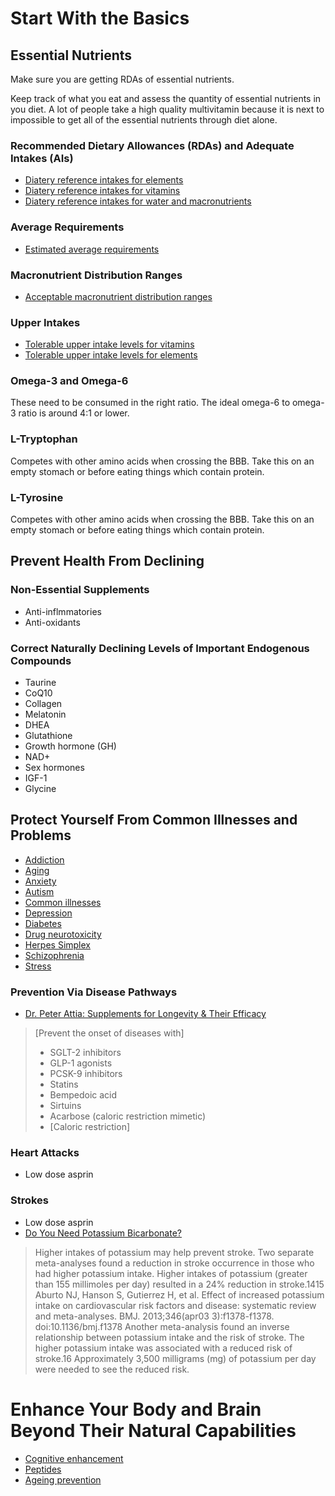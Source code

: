 # Start With the Basics
## Essential Nutrients
Make sure you are getting RDAs of essential nutrients.

Keep track of what you eat and assess the quantity of essential nutrients in you diet. A lot of people take a high quality multivitamin because it is next to impossible to get all of the essential nutrients through diet alone.

### Recommended Dietary Allowances (RDAs) and Adequate Intakes (AIs)
- [Diatery reference intakes for elements](https://www.ncbi.nlm.nih.gov/books/NBK545442/table/appJ_tab3/?report=objectonly)
- [Diatery reference intakes for vitamins](https://www.ncbi.nlm.nih.gov/books/NBK56068/table/summarytables.t2/?report=objectonly)
- [Diatery reference intakes for water and macronutrients](https://www.ncbi.nlm.nih.gov/books/NBK56068/table/summarytables.t4/?report=objectonly)

### Average Requirements
- [Estimated average requirements](https://www.ncbi.nlm.nih.gov/books/NBK545442/table/appJ_tab1/?report=objectonly)

### Macronutrient Distribution Ranges
- [Acceptable macronutrient distribution ranges](https://www.ncbi.nlm.nih.gov/books/NBK56068/table/summarytables.t5/?report=objectonly)
  
### Upper Intakes
- [Tolerable upper intake levels for vitamins](https://www.ncbi.nlm.nih.gov/books/NBK56068/table/summarytables.t7/?report=objectonly)
- [Tolerable upper intake levels for elements](https://www.ncbi.nlm.nih.gov/books/NBK545442/table/appJ_tab9/?report=objectonly)

### Omega-3 and Omega-6
These need to be consumed in the right ratio. The ideal omega-6 to omega-3 ratio is around 4:1 or lower.

### L-Tryptophan
Competes with other amino acids when crossing the BBB. Take this on an empty stomach or before eating things which contain protein.

### L-Tyrosine
Competes with other amino acids when crossing the BBB. Take this on an empty stomach or before eating things which contain protein.

## Prevent Health From Declining
### Non-Essential Supplements
- Anti-inflmmatories
- Anti-oxidants

### Correct Naturally Declining Levels of Important Endogenous Compounds
- Taurine
- CoQ10
- Collagen
- Melatonin
- DHEA
- Glutathione
- Growth hormone (GH)
- NAD+
- Sex hormones
- IGF-1
- Glycine

## Protect Yourself From Common Illnesses and Problems
- [Addiction](Conditions%20and%20Syndromes/Addiction.md)
- [Aging](Conditions%20and%20Syndromes/Aging.md)
- [Anxiety](Conditions%20and%20Syndromes/Anxiety.md)
- [Autism](Conditions%20and%20Syndromes/Autism.md)
- [Common illnesses](Conditions%20and%20Syndromes/Common%20Illnesses.md)
- [Depression](Conditions%20and%20Syndromes/Depression.md)
- [Diabetes](Conditions%20and%20Syndromes/Diabetes.md)
- [Drug neurotoxicity](Conditions%20and%20Syndromes/Drug%20Neurotoxicity.md)
- [Herpes Simplex](Conditions%20and%20Syndromes/Herpes%20Simplex.md)
- [Schizophrenia](Conditions%20and%20Syndromes/Schizophrenia.md)
- [Stress](Conditions%20and%20Syndromes/Stress.md)

### Prevention Via Disease Pathways
- [Dr. Peter Attia: Supplements for Longevity & Their Efficacy](https://www.youtube.com/watch?v=79p1X_7rAMo)
> [Prevent the onset of diseases with]
> - SGLT-2 inhibitors
> - GLP-1 agonists
> - PCSK-9 inhibitors
> - Statins
> - Bempedoic acid
> - Sirtuins
> - Acarbose (caloric restriction mimetic)
> - [Caloric restriction]

### Heart Attacks
- Low dose asprin

### Strokes
- Low dose asprin
- [Do You Need Potassium Bicarbonate?](https://www.verywellhealth.com/potassium-bicarbonate-overview-4582174)
> Higher intakes of potassium may help prevent stroke.
> Two separate meta-analyses found a reduction in stroke occurrence in those who had higher potassium intake. Higher intakes of potassium (greater than 155 millimoles per day) resulted in a 24% reduction in stroke.1415
Aburto NJ, Hanson S, Gutierrez H, et al. Effect of increased potassium intake on cardiovascular risk factors and disease: systematic review and meta-analyses. BMJ. 2013;346(apr03 3):f1378-f1378. doi:10.1136/bmj.f1378
> Another meta-analysis found an inverse relationship between potassium intake and the risk of stroke. The higher potassium intake was associated with a reduced risk of stroke.16 Approximately 3,500 milligrams (mg) of potassium per day were needed to see the reduced risk.

# Enhance Your Body and Brain Beyond Their Natural Capabilities
- [Cognitive enhancement](../Cognitive%20Enhancement.md)
- [Peptides](../Substances/Peptides.md)
- [Ageing prevention](../Conditions%20and%20Syndromes/Aging.md)